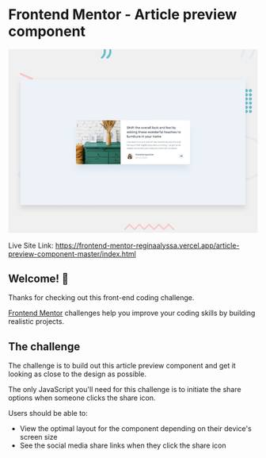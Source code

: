 # Frontend Mentor - Article preview component

![Design preview for the Article preview component coding challenge](./design/desktop-preview.jpg)

Live Site Link: https://frontend-mentor-reginaalyssa.vercel.app/article-preview-component-master/index.html

## Welcome! 👋

Thanks for checking out this front-end coding challenge.

[Frontend Mentor](https://www.frontendmentor.io) challenges help you improve your coding skills by building realistic projects.

## The challenge

The challenge is to build out this article preview component and get it looking as close to the design as possible.

The only JavaScript you'll need for this challenge is to initiate the share options when someone clicks the share icon.

Users should be able to: 

- View the optimal layout for the component depending on their device's screen size
- See the social media share links when they click the share icon
